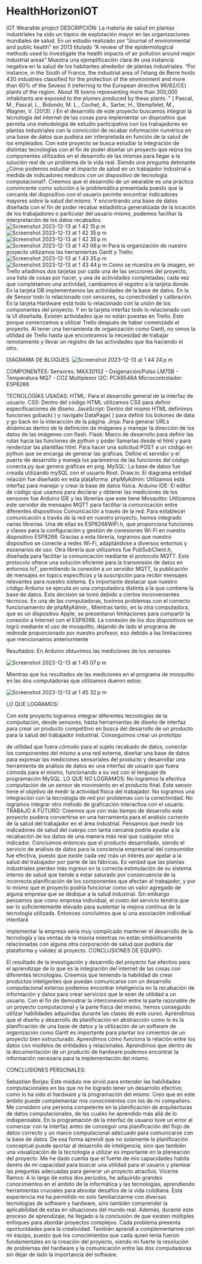 # HealthHorizonIOT
IOT Wearable project
DESCRIPCIÓN:
La materia de salud en plantas industriales ha sido un tópico de explotación mayor en las
organizaciones mundiales de salud. En un estudio realizado por “Journal of environmental and public health” en 2013 titulado “A review of the epidemiological methods used to investigate the health impacts of air pollution around major industrial areas” Muestra una ejemplificación clara de una instancia negativa en la salud de los habitantes alrededor de plantas industriales.
“For instance, in the South of France, the industrial area of l’etang de Berre hosts 430 industries classified for the protection of the environment and more than 60% of the Seveso II (referring to the European directive 96/82/CE) plants of the region. About 16 towns representing more than 300,000 inhabitants are exposed to the plumes produced by these plants .” ( Pascal, M., Pascal, L., Bidondo, M. L., Cochet, A., Sarter, H., Stempfelet, M., Wagner, V. (2013). )
En el desarrollo de este proyecto buscamos integrar la tecnología del internet de las cosas para implementar un dispositivo que permita una metodología de estudio participativa con los trabajadores en plantas industriales con la convicción de recabar información numérica en una base de datos que pudiera ser interpretada en función de la salud de los empleados. Con este proyecto se busca estudiar la integración de distintas tecnologías con el fin de poder diseñar un proyecto que reúna los componentes utilizados en el desarrollo de las mismas para llegar a la solución real de un problema de la vida real. Siendo una pregunta detonante ¿Cómo podemos estudiar el impacto de salud en un trabajador industrial a medida de indicadores médicos con un dispositivo de tecnología computacional?. Creemos que el desarrollo de un wearable es una práctica convincente como solución a la problemática presentada puesto que la cercanía del
dispositivo con el usuario permite encontrar indicadores mayores sobre la salud del mismo. Y encontrando una base de datos diseñada con el fin de poder recabar estadística generalizada de la locación de los trabajadores o particular del usuario mismo, podemos facilitar la interpretación de los datos recabados.
![Screenshot 2023-12-13 at 1 42 15 p m](https://github.com/S0Borjas/HealthHorizonIOT/assets/153686142/d50fab32-7498-491c-a6b4-3b70339f1d47)
![Screenshot 2023-12-13 at 1 42 35 p m](https://github.com/S0Borjas/HealthHorizonIOT/assets/153686142/07098d6c-6c7b-460f-9ed6-c40c1dd9678c)
![Screenshot 2023-12-13 at 1 42 35 p m](https://github.com/S0Borjas/HealthHorizonIOT/assets/153686142/0e1fcc15-5e6b-401f-a27b-0c336385d6f0)
![Screenshot 2023-12-13 at 1 43 06 p m](https://github.com/S0Borjas/HealthHorizonIOT/assets/153686142/110306c9-3550-4083-9f60-30b9d8eec983)
Para la organización de nuestro proyecto utilizamos las herramientas Gantt y Trello:
![Screenshot 2023-12-13 at 1 43 35 p m](https://github.com/S0Borjas/HealthHorizonIOT/assets/153686142/077ea3d9-bba1-4d7e-af15-261dba3a89e4)
![Screenshot 2023-12-13 at 1 43 44 p m](https://github.com/S0Borjas/HealthHorizonIOT/assets/153686142/67432460-df4e-44ed-811d-0e85e7abc408)
Como se muestra en la imagen, en Trello añadimos dos tarjetas por cada una de las secciones del proyecto, una lista de cosas por hacer, y una de actividades completadas; cada vez que completamos una actividad, cambiamos el registro a la tarjeta donde. En la tarjeta DB implementamos las actividades de la base de datos. En la de Sensor todo lo relacionado con sensores, su conectividad y calibración. En la tarjeta Hardware está todo lo relacionado con la unión de los componentes del proyecto. Y en la tarjeta interfaz todo lo relacionado con la UI diseñada.
Existen actividades que no están puestas en Trello. Esto porque comenzamos a utilizar Trello después de haber comenzado el proyecto. Al tener una herramienta de organización como Gantt, no vimos la utilidad de Trello hasta que encontramos la necesidad de trabajar remotamente y llevar un registro de las actividades que iba haciendo el otro.

DIAGRAMA DE BLOQUES:
![Screenshot 2023-12-13 at 1 44 24 p m](https://github.com/S0Borjas/HealthHorizonIOT/assets/153686142/f186d792-2431-469f-be80-6c7a949fbcc5)

COMPONENTES:
Sensores:
MAX30102 - Oxigenación/Pulso LM75B - Temperatura
MQ7 - CO2
Multiplexor I2C: PCA9548A Microcontrolador: ESP8266

TECNOLOGÍAS USADAS:
HTML: Para el desarrollo general de la interfaz de usuario.
CSS: Dentro del código HTML utilizamos CSS para definir especificaciones de diseño. JavaScript: Dentro del mismo HTML definimos funciones goback( ) y navigate DataPage( ) para definir los botones de data y go back en la interacción de la página.
Jinja: Para generar URLs dinámicas dentro de la definición de imágenes y manejar la dirección de los datos de las imágenes con flash.
Flask: Marco de desarrollo para definir las rutas hacia las funciones de python y poder llamarlas desde el html y para renderizar las plantillas html. Para hacer una solicitud POST a un código en python que se encarga de generar las gráficas. Define el servidor y el puerto de desarrollo y maneja los parámetros de las funciones del código conecta.py que genera gráficas en png. MySQL: La base de datos fue creada utilizando mySQL con el usuario Root.
Draw.io: El diagrama entidad relación fue diseñado en esta plataforma.
phpMyAdmin: Utilizamos está interfaz para manejar y crear la base de datos física.
Arduino IDE: El editor de código que usamos para declarar y obtener las mediciones de los sensores fue Arduino IDE y las librerías que este tiene
Mosquitto: Utilizamos este servidor de mensajes MQTT para facilitar la comunicación entre diferentes dispositivos
Comunicación a través de la red: Para establecer comunicación a través de la red en nuestro proyecto, hemos integrado varias librerías. Una de ellas es ESP8266WiFi.h, que proporciona funciones y clases para la configuración y gestión de conexiones Wi-Fi en nuestro dispositivo ESP8266. Gracias a esta librería, logramos que nuestro dispositivo se conecte a redes Wi-Fi, adaptándose a diversos entornos y escenarios de uso.
Otra librería que utilizamos fue PubSubClient.h, diseñada para facilitar la comunicación mediante el protocolo MQTT. Este protocolo ofrece una solución eficiente para la transmisión de datos en entornos IoT, permitiendo la conexión a un servidor MQTT, la publicación de mensajes en topics específicos y la suscripción para recibir mensajes relevantes para nuestro sistema.
Es importante destacar que nuestro código Arduino se ejecuta en una computadora distinta a la que contiene la base de datos. Esta decisión se tomó debido a ciertos inconvenientes técnicos. En una de las computadoras, tuvimos problemas con el correcto funcionamiento de phpMyAdmin,. Mientras tanto, en la otra computadora, que es un dispositivo Apple, se presentaron limitaciones para compartir la conexión a Internet con el ESP8266.
La conexión de los dos dispositivos se logró mediante el uso de mosquitto, dejando de lado el programa de rednode proporcionado por nuestro profesor, eso debido a las limitaciones que mencionamos anteriormente

Resultados:
En Arduino obtuvimos las mediciones de los sensores

![Screenshot 2023-12-13 at 1 45 07 p m](https://github.com/S0Borjas/HealthHorizonIOT/assets/153686142/8c8de233-e447-495b-83ee-33891f1e3dd2)

Mientras que los resultados de las mediciones en el programa de mosquitto en las dos
computadoras que utilizamos dueron estos:

![Screenshot 2023-12-13 at 1 45 32 p m](https://github.com/S0Borjas/HealthHorizonIOT/assets/153686142/91891d16-8d01-4a8b-be53-9396452b499e)

LO QUE LOGRAMOS:

Con este proyecto logramos integrar diferentes tecnologías de la computación, desde sensores, hasta herramientas de diseño de interfaz para crear un producto competitivo en busca del desarrollo de un producto para la salud del trabajador industrial. Conseguimos crear un prototipo
  
de utilidad que fuera cómodo para el sujeto recabado de datos, conectar los componentes del mismo a una red externa, diseñar una base de datos para expresar las mediciones sensoriales del producto y desarrollar una herramienta de análisis de datos en una interfaz de usuario que fuera cómoda para el mismo, funcionando a su vez con el lenguaje de programación MySQL.
LO QUE NO LOGRAMOS:
No logramos la efectiva computación de un sensor de movimiento en el producto final. Este sensor tiene el objetivo de medir la actividad física del trabajador. No logramos una integración con la tecnología de red por problemas con la conectividad. No logramos integrar otro método de graficación interactiva con el usuario.
TRABAJO A FUTURO:
Creemos que con más tiempo de desarrollo este proyecto pudiera convertirse en una herramienta para el análisis correcto de la salud del trabajador en el área industrial. Pensamos que medir los indicadores de salud del cuerpo con tanta cercanía podría ayudar a la recabación de los datos de una manera más real que cualquier otro indicador. Concluimos entonces que el producto desarrollado, siendo el servicio de análisis de datos para la conciencia empresarial del consumidor fue efectiva, puesto que existe cada vez más un interés por apelar a la salud del trabajador por parte de las fábricas. Es verdad que las plantas industriales pierden más ingreso en la correcta estimulación de su sistema interno de salud que tiende a estar saturado por consecuencia de la incorrecta planificación de los componentes que afectan al trabajador, y por lo mismo que el proyecto podría funcionar como un valor agregado de alguna empresa que se dedique a la salud industrial. Sin embargo pensamos que como empresa individual, el costo del servicio tendría que ser lo suficientemente elevado para sustentar la mejora continua de la tecnología utilizada. Entonces concluimos que si una asociación individual intentará

implementar la empresa sería muy complicado mantener el desarrollo de la tecnología y las ventas de la misma mientras no están simbióticamente relacionadas con alguna otra corporación de salud que pudiera dar plataforma y validez al proyecto.
CONCLUSIONES DE EQUIPO:

El resultado de la investigación y desarrollo del proyecto fue efectivo para el aprendizaje de lo que es la integración del internet de las cosas con diferentes tecnologías. Creemos que teniendo la habilidad de crear productos inteligentes que puedan comunicarse con un desarrollo computacional extenso podemos encontrar inteligencia en la recabación de información y datos para crear servicios que le sean de utilidad a un usuario. Con el fin de demostrar la interconexión entre la parte razonable de un proyecto computacional y la parte física del mismo, hemos conseguido utilizar habilidades adquiridas durante las clases de este curso. Aprendimos que el diseño y desarrollo de planificación en abstracción como lo es la planificación de una base de datos y la utilización de un software de organización como Gantt es importante para plantar los cimientos de un proyecto bien estructurado. Aprendimos cómo funciona la relación entre los datos con modelos de entidades y relacionales. Aprendimos que dentro de la documentación de un producto de hardware podemos encontrar la información necesaria para la implementación del mismo.

CONCLUSIONES PERSONALES:

Sebastian Borjas: Este módulo me sirvió para entender las habilidades computacionales en las que no he logrado tener un desarrollo efectivo, como lo ha sido el hardware y la programación del mismo. Creo que en este ámbito puede complementar mis conocimientos con los de mi compañero. Me considero una persona competente en la planificación de arquitecturas de datos computacionales, de las cuales he aprendido más allá de lo indispensable. En la programación de
la interfaz de usuario tuve un error al comenzar con la interfaz antes de conseguir una planificación del flujo de datos correcto y un marco computacional adecuado para comunicarse con la base de datos. De esa forma aprendí que no solamente la planificación conceptual puede aportar al desarrollo de inteligencia, sino que también una visualización de la tecnología a utilizar es importante en la planeación del proyecto. Me he dado cuenta que el fuerte de mis capacidades habita dentro de mi capacidad para buscar una utilidad para el usuario y plantear las preguntas adecuadas para generar un proyecto atractivo.
Vicente Ramos:
A lo largo de estos dos períodos, he adquirido grandes conocimientos en el ámbito de la informática y las tecnologías, aprendiendo herramientas cruciales para abordar desafíos de la vida cotidiana. Esta experiencia me ha permitido no solo familiarizarme con diversas tecnologías de software y hardware, sino también comprender la aplicabilidad de estas en situaciones del mundo real. Además, durante este proceso de aprendizaje, he llegado a la conclusión de que existen múltiples enfoques para abordar proyectos complejos. Cada problema presenta oportunidades para la creatividad.
También aprendí a complementarme con mi equipo, puesto que los conocimientos que cada quien tenía fueron fundamentales en la creación del proyecto, siendo mi fuerte la resolución de problemas del hardware y la comunicación entre las dos computadoras sin dejar de lado la importancia del software.

